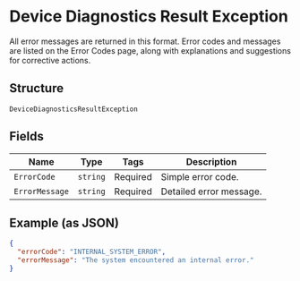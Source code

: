 
# Device Diagnostics Result Exception

All error messages are returned in this format. Error codes and messages are listed on the Error Codes page, along with explanations and suggestions for corrective actions.

## Structure

`DeviceDiagnosticsResultException`

## Fields

| Name | Type | Tags | Description |
|  --- | --- | --- | --- |
| `ErrorCode` | `string` | Required | Simple error code. |
| `ErrorMessage` | `string` | Required | Detailed error message. |

## Example (as JSON)

```json
{
  "errorCode": "INTERNAL_SYSTEM_ERROR",
  "errorMessage": "The system encountered an internal error."
}
```

